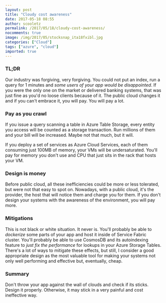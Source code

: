 ```yaml
---
layout: post
title: "Cloudy cost awareness"
date: 2017-05-18 08:55
author: scooletz
permalink: /2017/05/18/cloudy-cost-awareness/
nocomments: true
image: /img/2017/05/stocksnap_ita18fxibl.jpg
categories: ["Cloud"]
tags: ["azure", "cloud"]
imported: true
---
```


### TL;DR

Our industry was forgiving, very forgiving. You could not put an index, run a query for 1 minutes and *some users of your app would be disappointed*. If you were the only one on the market or delivered banking systems, that was just fine as you'd no loose clients because of it. The public cloud changes it and if you can't embrace it, you will pay. You will pay a lot.

### Pay as you crawl

If you issue a query scanning a table in Azure Table Storage, every entity you access will be counted as a storage transaction. Run millions of them and your bill will be increased. Maybe not that much, but it will.

If you deploy a set of services as Azure Cloud Services, each of them consuming just 100MB of memory, your VMs will be undersaturated. You'll pay for memory you don't use and CPU that just sits in the rack that hosts your VM.

### Design is money

Before public cloud, all these inefficiencies could be more or less tolerated, but were not that easy to spot on. Nowadays, with a public cloud, it's the provider, the host that will notice them and charge you for them. If you don't design your systems with the awareness of the environment, you will pay more.

### Mitigations

This is not black or white situation. It never is. You'll probably be able to *dockerize* some parts of your app and host it inside of Service Fabric cluster. You'll probably be able to use CosmosDB and its autoindexing feature to *just fix the performance* for lookups in your Azure Storage Tables. There's a lot of ways to mitigate these effects, but still, I consider a good appropriate design as the most valuable tool for making your systems not only well performing and effective but, eventually, cheap.

### Summary

Don't throw your app against the wall of clouds and check if its sticks. Design it properly. Otherwise, it may stick in a very painful and cost ineffective way.
